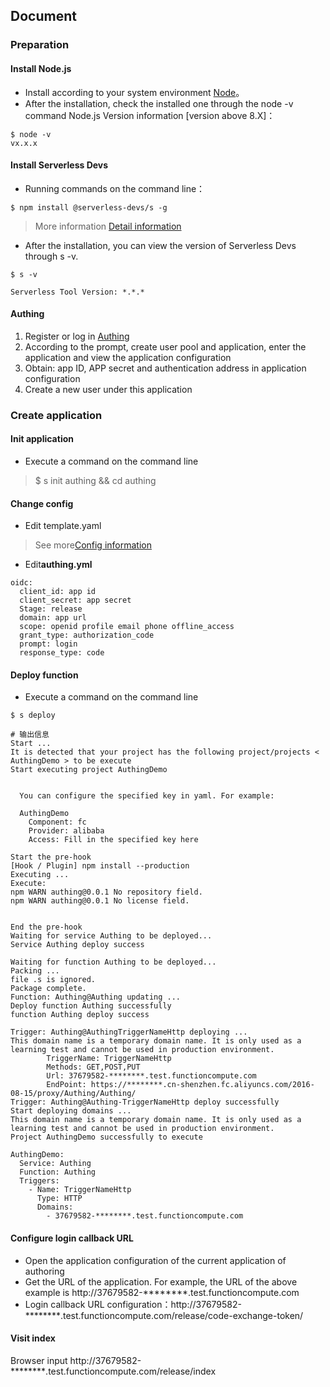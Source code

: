 ## Document

### Preparation

#### Install Node.js

- Install according to your system environment [Node](https://nodejs.org/zh-cn/download/)。
- After the installation, check the installed one through the node -v command Node.js Version information [version above 8.X]：
````
$ node -v
vx.x.x
````

#### Install Serverless Devs

- Running commands on the command line：
````
$ npm install @serverless-devs/s -g
````
> More information [Detail information](https://github.com/Serverless-Devs/Serverless-Devs/blob/master/readme_zh.md#%E5%BF%AB%E5%85%A5%E5%AE%89%E8%A3%85%E5%92%8C%E4%BD%BF%E7%94%A8)

- After the installation, you can view the version of Serverless Devs through s -v.
````
$ s -v

Serverless Tool Version: *.*.*
````

#### Authing
1. Register or log in [Authing](https://console.authing.cn/login)
2. According to the prompt, create user pool and application, enter the application and view the application configuration
3. Obtain: app ID, APP secret and authentication address in application configuration
4. Create a new user under this application

### Create application

#### Init application
- Execute a command on the command line
> $ s init authing && cd authing

#### Change config
- Edit template.yaml
> See more[Config information](https://github.com/Serverless-Devs-Awesome/fc-alibaba-component/blob/master/readme_zh.md#%E5%8F%82%E6%95%B0%E8%AF%A6%E6%83%85)

- Edit**authing.yml**

````
oidc: 
  client_id: app id
  client_secret: app secret
  Stage: release
  domain: app url
  scope: openid profile email phone offline_access
  grant_type: authorization_code
  prompt: login
  response_type: code
````

#### Deploy function
- Execute a command on the command line
````
$ s deploy

# 输出信息
Start ...
It is detected that your project has the following project/projects < AuthingDemo > to be execute
Start executing project AuthingDemo


  You can configure the specified key in yaml. For example:

  AuthingDemo
    Component: fc
    Provider: alibaba
    Access: Fill in the specified key here

Start the pre-hook
[Hook / Plugin] npm install --production
Executing ...
Execute:
npm WARN authing@0.0.1 No repository field.
npm WARN authing@0.0.1 No license field.


End the pre-hook
Waiting for service Authing to be deployed...
Service Authing deploy success

Waiting for function Authing to be deployed...
Packing ...
file .s is ignored.
Package complete.
Function: Authing@Authing updating ...
Deploy function Authing successfully
function Authing deploy success

Trigger: Authing@AuthingTriggerNameHttp deploying ...
This domain name is a temporary domain name. It is only used as a learning test and cannot be used in production environment.
        TriggerName: TriggerNameHttp
        Methods: GET,POST,PUT
        Url: 37679582-********.test.functioncompute.com
        EndPoint: https://********.cn-shenzhen.fc.aliyuncs.com/2016-08-15/proxy/Authing/Authing/
Trigger: Authing@Authing-TriggerNameHttp deploy successfully
Start deploying domains ...
This domain name is a temporary domain name. It is only used as a learning test and cannot be used in production environment.
Project AuthingDemo successfully to execute 

AuthingDemo:
  Service: Authing
  Function: Authing
  Triggers:
    - Name: TriggerNameHttp
      Type: HTTP
      Domains:
        - 37679582-********.test.functioncompute.com 
````

#### Configure login callback URL

- Open the application configuration of the current application of authoring
- Get the URL of the application. For example, the URL of the above example is http://37679582-********.test.functioncompute.com
- Login callback URL configuration：http://37679582-********.test.functioncompute.com/release/code-exchange-token/

#### Visit index

Browser input http://37679582-********.test.functioncompute.com/release/index